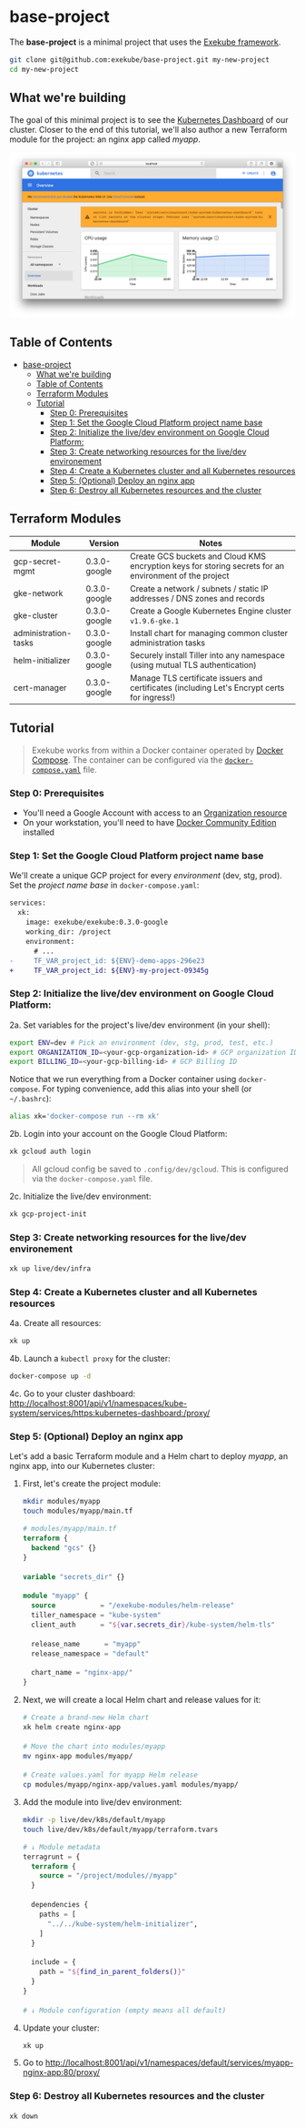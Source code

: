 # base-project

The **base-project** is a minimal project that uses the [Exekube framework](https://github.com/exekube/exekube).

```sh
git clone git@github.com:exekube/base-project.git my-new-project
cd my-new-project
```

## What we're building

The goal of this minimal project is to see the [Kubernetes Dashboard](https://github.com/kubernetes/dashboard) of our cluster. Closer to the end of this tutorial, we'll also author a new Terraform module for the project: an nginx app called *myapp*.

<p align="center">
  <img src="/screenshot.png" alt="The final result of the tutorial: nothing (a Kubernetes dashboard)."/>
</p>

## Table of Contents

<!-- TOC depthFrom:1 depthTo:6 withLinks:1 updateOnSave:1 orderedList:0 -->

- [base-project](#base-project)
	- [What we're building](#what-were-building)
	- [Table of Contents](#table-of-contents)
	- [Terraform Modules](#terraform-modules)
	- [Tutorial](#tutorial)
		- [Step 0: Prerequisites](#step-0-prerequisites)
		- [Step 1: Set the Google Cloud Platform project name base](#step-1-set-the-google-cloud-platform-project-name-base)
		- [Step 2: Initialize the live/dev environment on Google Cloud Platform:](#step-2-initialize-the-livedev-environment-on-google-cloud-platform)
		- [Step 3: Create networking resources for the live/dev environement](#step-3-create-networking-resources-for-the-livedev-environement)
		- [Step 4: Create a Kubernetes cluster and all Kubernetes resources](#step-4-create-a-kubernetes-cluster-and-all-kubernetes-resources)
		- [Step 5: (Optional) Deploy an nginx app](#step-5-optional-deploy-an-nginx-app)
		- [Step 6: Destroy all Kubernetes resources and the cluster](#step-6-destroy-all-kubernetes-resources-and-the-cluster)

<!-- /TOC -->

## Terraform Modules

| Module | Version | Notes |
| --- | --- | --- |
| gcp-secret-mgmt | 0.3.0-google | Create GCS buckets and Cloud KMS encryption keys for storing secrets for an environment of the project |
| gke-network | 0.3.0-google | Create a network / subnets / static IP addresses / DNS zones and records |
| gke-cluster | 0.3.0-google | Create a Google Kubernetes Engine cluster `v1.9.6-gke.1`  |
| administration-tasks | 0.3.0-google | Install chart for managing common cluster administration tasks  |
| helm-initializer | 0.3.0-google | Securely install Tiller into any namespace (using mutual TLS authentication)  |
| cert-manager | 0.3.0-google | Manage TLS certificate issuers and certificates (including Let's Encrypt certs for ingress!) |

## Tutorial

> Exekube works from within a Docker container operated by [Docker Compose](https://docs.docker.com/compose/compose-file/). The container can be configured via the [`docker-compose.yaml`](https://github.com/exekube/base-project/blob/master/docker-compose.yaml) file.

### Step 0: Prerequisites

- You'll need a Google Account with access to an [Organization resource](https://cloud.google.com/resource-manager/docs/quickstart-organizations)
- On your workstation, you'll need to have [Docker Community Edition](https://www.docker.com/community-edition) installed

### Step 1: Set the Google Cloud Platform project name base

We'll create a unique GCP project for every *environment* (dev, stg, prod). Set the *project name base* in `docker-compose.yaml`:

```diff
services:
  xk:
    image: exekube/exekube:0.3.0-google
    working_dir: /project
    environment:
      # ...
-     TF_VAR_project_id: ${ENV}-demo-apps-296e23
+     TF_VAR_project_id: ${ENV}-my-project-09345g
```

### Step 2: Initialize the live/dev environment on Google Cloud Platform:

2a. Set variables for the project's live/dev environment (in your shell):

```sh
export ENV=dev # Pick an environment (dev, stg, prod, test, etc.)
export ORGANIZATION_ID=<your-gcp-organization-id> # GCP organization ID
export BILLING_ID=<your-gcp-billing-id> # GCP Billing ID
```

Notice that we run everything from a Docker container using `docker-compose`. For typing convenience, add this alias into your shell (or `~/.bashrc`):

```sh
alias xk='docker-compose run --rm xk'
```

2b. Login into your account on the Google Cloud Platform:

```sh
xk gcloud auth login
```

> All gcloud config be saved to `.config/dev/gcloud`. This is configured via the `docker-compose.yaml` file.

2c. Initialize the live/dev environment:

```sh
xk gcp-project-init
```

### Step 3: Create networking resources for the live/dev environement

```sh
xk up live/dev/infra
```

### Step 4: Create a Kubernetes cluster and all Kubernetes resources

4a. Create all resources:

```sh
xk up
```

4b. Launch a `kubectl proxy` for the cluster:

```sh
docker-compose up -d
```

4c. Go to your cluster dashboard: <http://localhost:8001/api/v1/namespaces/kube-system/services/https:kubernetes-dashboard:/proxy/>

### Step 5: (Optional) Deploy an nginx app

Let's add a basic Terraform module and a Helm chart to deploy *myapp*, an nginx app, into our Kubernetes cluster:

1. First, let's create the project module:
    ```sh
    mkdir modules/myapp
    touch modules/myapp/main.tf
    ```
    ```tf
    # modules/myapp/main.tf
    terraform {
      backend "gcs" {}
    }

    variable "secrets_dir" {}

    module "myapp" {
      source           = "/exekube-modules/helm-release"
      tiller_namespace = "kube-system"
      client_auth      = "${var.secrets_dir}/kube-system/helm-tls"

      release_name      = "myapp"
      release_namespace = "default"

      chart_name = "nginx-app/"
    }
    ```

2. Next, we will create a local Helm chart and release values for it:

    ```sh
    # Create a brand-new Helm chart
    xk helm create nginx-app

    # Move the chart into modules/myapp
    mv nginx-app modules/myapp/

    # Create values.yaml for myapp Helm release
    cp modules/myapp/nginx-app/values.yaml modules/myapp/
    ```

3. Add the module into live/dev environment:
    ```sh
    mkdir -p live/dev/k8s/default/myapp
    touch live/dev/k8s/default/myapp/terraform.tvars
    ```
    ```tf
    # ↓ Module metadata
    terragrunt = {
      terraform {
        source = "/project/modules//myapp"
      }

      dependencies {
        paths = [
          "../../kube-system/helm-initializer",
        ]
      }

      include = {
        path = "${find_in_parent_folders()}"
      }
    }

    # ↓ Module configuration (empty means all default)
    ```

4. Update your cluster:
    ```sh
    xk up
    ```

5. Go to <http://localhost:8001/api/v1/namespaces/default/services/myapp-nginx-app:80/proxy/>

### Step 6: Destroy all Kubernetes resources and the cluster

```sh
xk down
```
